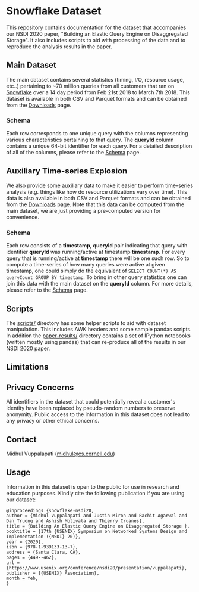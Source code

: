 # Snowflake Dataset

This repository contains documentation for the dataset that accompanies our NSDI 2020 paper, "Building an Elastic Query Engine on Disaggregated Storage". It also includes scripts to aid with processing of the data and to reproduce the analysis results in the paper.

## Main Dataset

The main dataset contains several statistics (timing, I/O, resource usage, etc..) pertaining to ~70 million queries from all customers that ran on [Snowflake](https://www.snowflake.com/) over a 14 day period from Feb 21st 2018 to March 7th 2018. This dataset is available in both CSV and Parquet formats and can be obtained from the [Downloads](download.md) page.

### Schema

Each row corresponds to one unique query with the columns representing various characteristics pertaining to that query. The **queryId** column contains a unique 64-bit identifier for each query. For a detailed description of all of the columns, please refer to the [Schema](schema.md) page. 

## Auxiliary Time-series Explosion

We also provide some auxiliary data to make it easier to perform time-series analysis (e.g. things like how do resource utilizations vary over time). This data is also available in both CSV and Parquet formats and can be obtained from the [Downloads](download.md) page. Note that this data can be computed from the main dataset, we are just providing a pre-computed version for convenience. 

### Schema

Each row consists of a **timestamp**, **queryId** pair indicating that query with identifier **queryId** was running/active at timestamp **timestamp**. For every query that is running/active at **timestamp** there will be one such row. So to compute a time-series of how many queries were active at given timestamp, one could simply do the equivalent of `SELECT COUNT(*) AS queryCount GROUP BY timestamp`. To bring in other query statistics one can join this data with the main dataset on the **queryId** column.  For more details, please refer to the [Schema](schema.md) page. 

## Scripts

The [scripts/](scripts/) directory has some helper scripts to aid with dataset manipulation. This includes AWK headers and some sample pandas scripts. In addition the [paper-results/](paper-results/) directory contains a set of IPython notebooks (written mostly using pandas) that can re-produce all of the results in our NSDI 2020 paper.

## Limitations

## Privacy Concerns

All identifiers in the dataset that could potentially reveal a customer's identity have been replaced by pseudo-random numbers to preserve anonymity. Public access to the information in this dataset does not lead to any privacy or other ethical concerns.

## Contact

Midhul Vuppalapati ([midhul@cs.cornell.edu](mailto:midhul@cs.cornell.edu))

## Usage

Information in this dataset is open to the public for use in research and education purposes. Kindly cite the following publication if you are using our dataset:

```
@inproceedings {snowflake-nsdi20,
author = {Midhul Vuppalapati and Justin Miron and Rachit Agarwal and Dan Truong and Ashish Motivala and Thierry Cruanes},
title = {Building An Elastic Query Engine on Disaggregated Storage },
booktitle = {17th {USENIX} Symposium on Networked Systems Design and Implementation ({NSDI} 20)},
year = {2020},
isbn = {978-1-939133-13-7},
address = {Santa Clara, CA},
pages = {449--462},
url = {https://www.usenix.org/conference/nsdi20/presentation/vuppalapati},
publisher = {{USENIX} Association},
month = feb,
}
```

